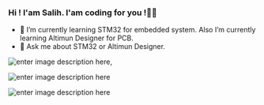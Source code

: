 ﻿### Hi ! I'am Salih. I'am coding for you !🙋‍♂️

-   🌱  I’m currently learning STM32 for embedded system. Also I’m currently learning Altimun Designer for PCB.
-   💬  Ask me about STM32 or Altimun Designer.

![enter image description here](https://www.altium.com/documentation/sites/default/files/wiki_attachments/296650/RotationalSphere2.gif),


![enter image description here](https://wiki.st.com/stm32mcu/nsfr_img_auth.php/3/3e/MainPrinciples.gif)


![enter image description here](https://raw.githubusercontent.com/BrunnerLivio/brunnerlivio/master/images/marquee.svg)
